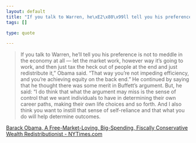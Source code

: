 ```yaml
--- 
layout: default
title: "If you talk to Warren, he\xE2\x80\x99ll tell you his preference is not to meddle in the econom..."
tags: []

type: quote

---
```

> If you talk to Warren, he’ll tell you his preference is not to meddle in the economy at all — let the market work, however way it’s going to work, and then just tax the heck out of people at the end and just redistribute it,” Obama said. “That way you’re not impeding efficiency, and you’re achieving equity on the back end.” He continued by saying that he thought there was some merit in Buffett’s argument. But, he said: “I do think that what the argument may miss is the sense of control that we want individuals to have in determining their own career paths, making their own life choices and so forth. And I also think you want to instill that sense of self-reliance and that what you do will help determine outcomes.

<a href="http://www.nytimes.com/2008/08/24/magazine/24Obamanomics-t.html?pagewanted=6">Barack Obama, A Free-Market-Loving, Big-Spending, Fiscally Conservative Wealth Redistributionist - NYTimes.com</a>
